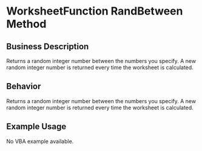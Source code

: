 # WorksheetFunction RandBetween Method

## Business Description
Returns a random integer number between the numbers you specify. A new random integer number is returned every time the worksheet is calculated.

## Behavior
Returns a random integer number between the numbers you specify. A new random integer number is returned every time the worksheet is calculated.

## Example Usage
No VBA example available.